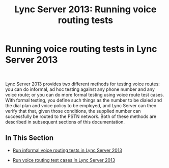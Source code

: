 ﻿---
title: 'Lync Server 2013: Running voice routing tests'
TOCTitle: Running voice routing tests
ms:assetid: 577cdc57-930e-4e12-a515-fdcf61b93153
ms:mtpsurl: https://technet.microsoft.com/en-us/library/Gg398377(v=OCS.15)
ms:contentKeyID: 48184185
ms.date: 07/23/2014
mtps_version: v=OCS.15
---

# Running voice routing tests in Lync Server 2013

 


Lync Server 2013 provides two different methods for testing voice routes: you can do informal, ad hoc testing against any phone number and any voice route; or you can do more formal testing using voice route test cases. With formal testing, you define such things as the number to be dialed and the dial plan and voice policy to be employed, and Lync Server can then verify that that, given those conditions, the supplied number can successfully be routed to the PSTN network. Both of these methods are described in subsequent sections of this documentation.

## In This Section

  - [Run informal voice routing tests in Lync Server 2013](lync-server-2013-run-informal-voice-routing-tests.md)

  - [Run voice routing test cases in Lync Server 2013](lync-server-2013-run-voice-routing-test-cases.md)

